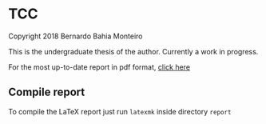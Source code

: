 # TCC

Copyright 2018 Bernardo Bahia Monteiro

This is the undergraduate thesis of the author. Currently a work in progress.

For the most up-to-date report in pdf format, [click here](https://latexonline.cc/compile?git=https%3A%2F%2Fgithub.com%2Falanshepard%2Ftcc&target=report%2Ftcc.tex&trackId=1541729116527)

## Compile report
To compile the LaTeX report just run `latexmk` inside directory `report`
